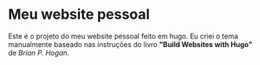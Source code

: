# Meu website pessoal

Este é o projeto do meu website pessoal feito em hugo. Eu criei o tema
manualmente baseado nas instruções do livro **"Build Websites with Hugo"** de
*Brian P. Hogan*.
